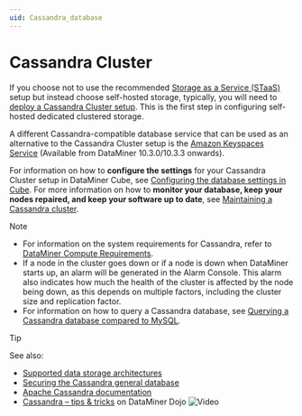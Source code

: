 ```yaml
---
uid: Cassandra_database
---
```


# Cassandra Cluster

If you choose not to use the recommended [Storage as a Service (STaaS)](xref:STaaS) setup but instead choose self-hosted storage, typically, you will need to [deploy a Cassandra Cluster setup](xref:Installing_Cassandra). This is the first step in configuring self-hosted dedicated clustered storage.

A different Cassandra-compatible database service that can be used as an alternative to the Cassandra Cluster setup is the [Amazon Keyspaces Service](xref:Amazon_Keyspaces_Service) (Available from DataMiner 10.3.0/10.3.3 onwards).

For information on how to **configure the settings** for your Cassandra Cluster setup in DataMiner Cube, see [Configuring the database settings in Cube](xref:Configuring_the_database_settings_in_Cube). For more information on how to **monitor your database, keep your nodes repaired, and keep your software up to date**, see [Maintaining a Cassandra cluster](xref:Maintain_Cassandra_Cluster).

> [!NOTE]
>
> - For information on the system requirements for Cassandra, refer to [DataMiner Compute Requirements](xref:DataMiner_Compute_Requirements).
> - If a node in the cluster goes down or if a node is down when DataMiner starts up, an alarm will be generated in the Alarm Console. This alarm also indicates how much the health of the cluster is affected by the node being down, as this depends on multiple factors, including the cluster size and replication factor.
> - For information on how to query a Cassandra database, see [Querying a Cassandra database compared to MySQL](xref:Querying_Cassandra_vs_MySQL).

> [!TIP]
> See also:
>
> - [Supported data storage architectures](xref:Supported_system_data_storage_architectures)
> - [Securing the Cassandra general database](xref:Cassandra_authentication)
> - [Apache Cassandra documentation](https://cassandra.apache.org/doc/latest/)
> - [Cassandra – tips & tricks](https://community.dataminer.services/video/cassandra-tips-tricks/) on DataMiner Dojo ![Video](~/user-guide/images/video_Duo.png)
